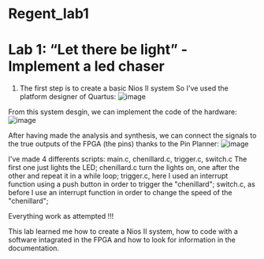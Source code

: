 # Regent_lab1
# Lab 1: “Let there be light” - Implement a led chaser

1. The first step is to create a basic Nios II system 
So I've used the platform designer of Quartus:
![image](https://github.com/ESN2024/Regent_lab1/assets/131348400/8d73d5fb-e80e-4f5c-8703-85e99cb111f2)

From this system desgin, we can implement the code of the hardware:
 ![image](https://github.com/ESN2024/Regent_lab1/assets/131348400/490f67c3-e204-4db6-b66d-a01d17273807)

After having made the analysis and synthesis, we can connect the signals to the true outputs of the FPGA (the pins) thanks to the Pin Planner:
![image](https://github.com/ESN2024/Regent_lab1/assets/131348400/3e2d57d8-f64c-43ec-8abf-42ce837a53c0)

I've made 4 differents scripts: main.c, chenillard.c, trigger.c, switch.c
The first one just lights the LED; 
chenillard.c turn the lights on, one after the other and repeat it in a while loop;
trigger.c, here I used an interrupt function using a push button in order to trigger the "chenillard";
switch.c, as before I use an interrupt function in order to change the speed of the "chenillard";

Everything work as attempted !!!

This lab learned me how to create a Nios II system, how to code with a software intagrated in the FPGA and how to look for information in the documentation.
